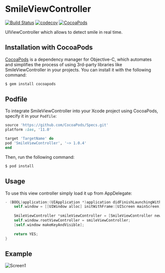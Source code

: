 SmileViewController
===================================

[![Build Status](https://travis-ci.org/MaximAlien/SmileViewController.svg?branch=master)](https://travis-ci.org/MaximAlien/SmileViewController)
[![codecov](https://codecov.io/gh/MaximAlien/SmileViewController/branch/master/graph/badge.svg)](https://codecov.io/gh/MaximAlien/SmileViewController)
[![CocoaPods](https://img.shields.io/cocoapods/v/SmileViewController.svg)](https://cocoapods.org/?q=name%3Asmileviewcontroller*)

UIViewController which allows to detect smile in real time.

## Installation with CocoaPods
[CocoaPods](http://cocoapods.org) is a dependency manager for Objective-C, which automates and simplifies the process of using 3rd-party libraries like SmileViewController in your projects. You can install it with the following command:

```bash
$ gem install cocoapods
```

## Podfile

To integrate SmileViewController into your Xcode project using CocoaPods, specify it in your `Podfile`:

```ruby
source 'https://github.com/CocoaPods/Specs.git'
platform :ios, '11.0'

target 'TargetName' do
pod 'SmileViewController', '~> 1.0.4'
end
```

Then, run the following command:

```bash
$ pod install
```

## Usage

To use this view controller simply load it up from AppDelegate:
```objective-c
- (BOOL)application:(UIApplication *)application didFinishLaunchingWithOptions:(NSDictionary *)launchOptions {
    self.window = [[UIWindow alloc] initWithFrame:[UIScreen mainScreen].bounds];
    
    SmileViewController *smileViewController = [SmileViewController new];
    self.window.rootViewController = smileViewController;
    [self.window makeKeyAndVisible];
    
    return YES;
}
```
## Example
![Screen1](https://raw.githubusercontent.com/MaximAlien/SmileViewController/master/resources/example.gif)
